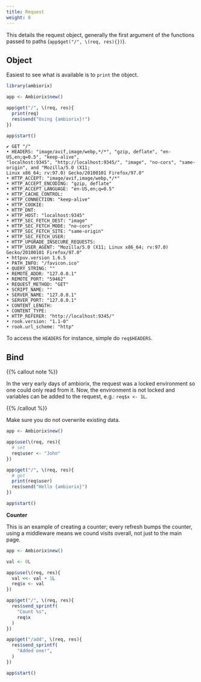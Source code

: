 ```yaml
---
title: Request
weight: 8
---
```


This details the request object, generally the first argument
of the functions passed to paths (`app$get("/", \(req, res){})`).

## Object

Easiest to see what is available is to `print` the object.

```r
library(ambiorix)

app <- Ambiorix$new()

app$get("/", \(req, res){
  print(req)
  res$send("Using {ambiorix}!")
})

app$start()
```

```
✔ GET "/"
• HEADERS: "image/avif,image/webp,*/*", "gzip, deflate", "en-US,en;q=0.5", "keep-alive",
"localhost:9345", "http://localhost:9345/", "image", "no-cors", "same-origin", and "Mozilla/5.0 (X11;
Linux x86_64; rv:97.0) Gecko/20100101 Firefox/97.0"
• HTTP_ACCEPT: "image/avif,image/webp,*/*"
• HTTP_ACCEPT_ENCODING: "gzip, deflate"
• HTTP_ACCEPT_LANGUAGE: "en-US,en;q=0.5"
• HTTP_CACHE_CONTROL:
• HTTP_CONNECTION: "keep-alive"
• HTTP_COOKIE:
• HTTP_DNT:
• HTTP_HOST: "localhost:9345"
• HTTP_SEC_FETCH_DEST: "image"
• HTTP_SEC_FETCH_MODE: "no-cors"
• HTTP_SEC_FETCH_SITE: "same-origin"
• HTTP_SEC_FETCH_USER:
• HTTP_UPGRADE_INSECURE_REQUESTS:
• HTTP_USER_AGENT: "Mozilla/5.0 (X11; Linux x86_64; rv:97.0) Gecko/20100101 Firefox/97.0"
• httpuv.version 1.6.5
• PATH_INFO: "/favicon.ico"
• QUERY_STRING: ""
• REMOTE_ADDR: "127.0.0.1"
• REMOTE_PORT: "59462"
• REQUEST_METHOD: "GET"
• SCRIPT_NAME: ""
• SERVER_NAME: "127.0.0.1"
• SERVER_PORT: "127.0.0.1"
• CONTENT_LENGTH:
• CONTENT_TYPE:
• HTTP_REFERER: "http://localhost:9345/"
• rook.version: "1.1-0"
• rook.url_scheme: "http"
```

To access the `HEADERS` for instance, simple do `req$HEADERS`.

## Bind

{{% callout note %}}

In the very early days of ambiorix, the request was a locked environment so
one could only read from it.
Now, the environment is not locked and variables can be added
to the request, e.g.: `req$x <- 1L`.

{{% /callout %}}

Make sure you do not overwrite existing data.

```r
app <- Ambiorix$new()

app$use(\(req, res){
  # set
  req$user <- "John"
})

app$get("/", \(req, res){
  # get
  print(req$user)
  res$send("Hello {ambiorix}")
})

app$start()
```

__Counter__

This is an example of creating a counter; every refresh bumps the counter,
using a middleware means we cound visits overall, not just to the main page.

```r
app <- Ambiorix$new()

val <- 0L

app$use(\(req, res){
  val <<- val + 1L
  req$x <- val
})

app$get("/", \(req, res){
  res$send_sprintf(
    "Count %s",
    req$x
  )
})

app$get("/add", \(req, res){
  res$send_sprintf(
    "Added one!",
  )
})

app$start()
```

